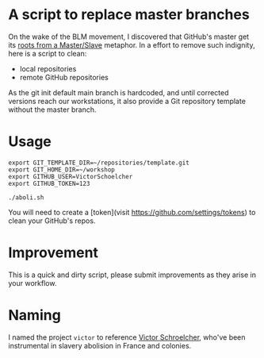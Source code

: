 # A script to replace master branches

On the wake of the BLM movement, I discovered that GitHub's master get its
[roots from a Master/Slave](https://mail.gnome.org/archives/desktop-devel-list/2019-May/msg00066.html)
metaphor. In a effort to remove such indignity, here is a script to clean:
  - local repositories
  - remote GitHub repositories

As the git init default main branch is hardcoded, and until corrected versions reach our
workstations, it also provide a Git repository template without the master branch.

# Usage

```
export GIT_TEMPLATE_DIR=~/repositories/template.git
export GIT_HOME_DIR=~/workshop
export GITHUB_USER=VictorSchoelcher
export GITHUB_TOKEN=123

./aboli.sh
```
You will need to create a
[token](visit https://github.com/settings/tokens)
to clean your GitHub's repos.

# Improvement

This is a quick and dirty script, please submit improvements as they arise in your
workflow.

# Naming

I named the project `victor` to reference
[Victor Schroelcher](https://en.wikipedia.org/wiki/Victor_Sch%C5%93lcher), who've been
instrumental in slavery abolision in France and colonies.
